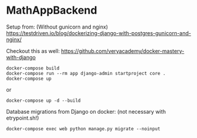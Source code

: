 # MathAppBackend

Setup from: (Without gunicorn and nginx)
https://testdriven.io/blog/dockerizing-django-with-postgres-gunicorn-and-nginx/



Checkout this as well:
https://github.com/veryacademy/docker-mastery-with-django

```
docker-compose build
docker-compose run --rm app django-admin startproject core .
docker-compose up
```
or 
```
docker-compose up -d --build
```


Database migrations from Django on docker: (not necessary with etrypoint.sh!)
```
docker-compose exec web python manage.py migrate --noinput
```

